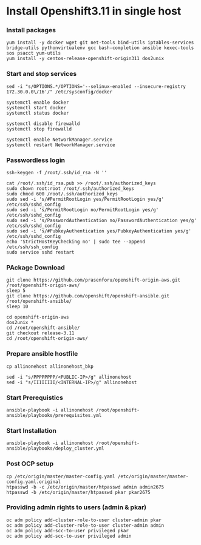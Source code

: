 # Install Openshift3.11 in single host


### Install packages

```
yum install -y docker wget git net-tools bind-utils iptables-services bridge-utils pythonvirtualenv gcc bash-completion ansible kexec-tools sos psacct yum-utils
yum install -y centos-release-openshift-origin311 dos2unix
```

### Start and stop services

```
sed -i "s/OPTIONS.*/OPTIONS='--selinux-enabled --insecure-registry 172.30.0.0\/16'/" /etc/sysconfig/docker

systemctl enable docker
systemctl start docker
systemctl status docker

systemctl disable firewalld
systemctl stop firewalld

systemctl enable NetworkManager.service
systemctl restart NetworkManager.service
```

### Passwordless login

```
ssh-keygen -f /root/.ssh/id_rsa -N ''

cat /root/.ssh/id_rsa.pub >> /root/.ssh/authorized_keys
sudo chown root:root /root/.ssh/authorized_keys
sudo chmod 600 /root/.ssh/authorized_keys
sudo sed -i 's/#PermitRootLogin yes/PermitRootLogin yes/g' /etc/ssh/sshd_config
sudo sed -i 's/PermitRootLogin no/PermitRootLogin yes/g' /etc/ssh/sshd_config
sudo sed -i 's/PasswordAuthentication no/PasswordAuthentication yes/g' /etc/ssh/sshd_config
sudo sed -i 's/#PubkeyAuthentication yes/PubkeyAuthentication yes/g' /etc/ssh/sshd_config
echo 'StrictHostKeyChecking no' | sudo tee --append /etc/ssh/ssh_config
sudo service sshd restart
```

### PAckage Download

```
git clone https://github.com/prasenforu/openshift-origin-aws.git /root/openshift-origin-aws/
sleep 5
git clone https://github.com/openshift/openshift-ansible.git /root/openshift-ansible/
sleep 10

cd openshift-origin-aws
dos2unix *
cd /root/openshift-ansible/
git checkout release-3.11
cd /root/openshift-origin-aws/
```

### Prepare ansible hostfile

```
cp allinonehost allinonehost_bkp

sed -i "s/PPPPPPPP/<PUBLIC-IP>/g" allinonehost
sed -i "s/IIIIIIII/<INTERNAL-IP>/g" allinonehost

```

### Start Prerequistics

```ansible-playbook -i allinonehost /root/openshift-ansible/playbooks/prerequisites.yml```

### Start Installation

```ansible-playbook -i allinonehost /root/openshift-ansible/playbooks/deploy_cluster.yml```


### Post OCP setup

```
cp /etc/origin/master/master-config.yaml /etc/origin/master/master-config.yaml.original
htpasswd -b -c /etc/origin/master/htpasswd admin admin2675
htpasswd -b /etc/origin/master/htpasswd pkar pkar2675
```

### Providing admin rights to users (admin & pkar)

```
oc adm policy add-cluster-role-to-user cluster-admin pkar
oc adm policy add-cluster-role-to-user cluster-admin admin
oc adm policy add-scc-to-user privileged pkar
oc adm policy add-scc-to-user privileged admin
```
